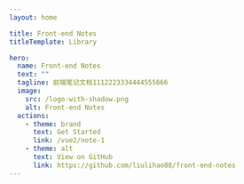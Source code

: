 ```yaml
---
layout: home

title: Front-end Notes
titleTemplate: Library

hero:
  name: Front-end Notes
  text: ""
  tagline: 前端笔记文档1112223334444555666
  image:
    src: /logo-with-shadow.png
    alt: Front-end Notes
  actions:
    - theme: brand
      text: Get Started
      link: /vue2/note-1
    - theme: alt
      text: View on GitHub
      link: https://github.com/liulihao88/front-end-notes
---
```


<script setup lang="ts">
import { onMounted } from 'vue'
import { fetchVersion } from './.vitepress/utils/fetchVersion'

onMounted(() => {
  fetchVersion()
})
</script>

